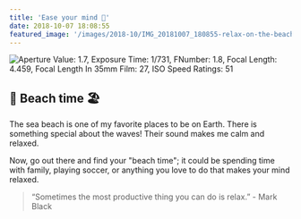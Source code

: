 ```yaml
---
title: 'Ease your mind 🙏'
date: 2018-10-07 18:08:55
featured_image: '/images/2018-10/IMG_20181007_180855-relax-on-the-beach-1500x1000.jpg'
---
```


![Aperture Value: 1.7, Exposure Time: 1/731, FNumber: 1.8, Focal Length: 4.459, Focal Length In 35mm Film: 27, ISO Speed Ratings: 51](/images/2018-10/IMG_20181007_180855-relax-on-the-beach-1500x1000.jpg)

## 🌊 Beach time 🏖
The sea beach is one of my favorite places to be on Earth.
There is something special about the waves! Their sound makes me calm and relaxed.

Now, go out there and find your "beach time"; it could be spending time with family, playing soccer, or anything you love to do that makes your mind relaxed.

> “Sometimes the most productive thing you can do is relax.” - Mark Black 